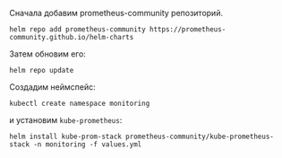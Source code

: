 

Сначала добавим  prometheus-community репозиторий.

`helm repo add prometheus-community https://prometheus-community.github.io/helm-charts`


Затем обновим его:

`helm repo update`

Cоздадим неймспейс:

`kubectl create namespace monitoring`

и установим  `kube-prometheus`:

`helm install kube-prom-stack prometheus-community/kube-prometheus-stack -n monitoring -f values.yml`
